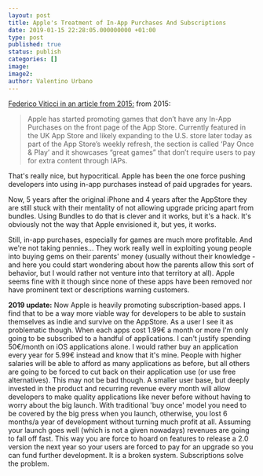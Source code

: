 ```yaml
---
layout: post
title: Apple's Treatment of In-App Purchases And Subscriptions
date: 2019-01-15 22:28:05.000000000 +01:00
type: post
published: true
status: publish
categories: []
image:
image2:
author: Valentino Urbano
---
```


[Federico Viticci in an article from 2015:](http://www.macstories.net/news/apple-promoting-great-games-with-no-in-app-purchases-on-app-store-front-page/) from 2015:

> Apple has started promoting games that don’t have any In-App Purchases on the front page of the App Store. Currently featured in the UK App Store and likely expanding to the U.S. store later today as part of the App Store’s weekly refresh, the section is called ‘Pay Once & Play’ and it showcases “great games” that don’t require users to pay for extra content through IAPs.

That's really nice, but hypocritical. Apple has been the one force pushing developers into using in-app purchases instead of paid upgrades for years.

Now, 5 years after the original iPhone and 4 years after the AppStore they are still stuck with their mentality of not allowing upgrade pricing apart from bundles. Using Bundles to do that is clever and it works, but it's a hack. It's obviously not the way that Apple envisioned it, but yes, it works.

Still, in-app purchases, especially for games are much more profitable. And we're not taking pennies... They work really well in exploiting young people into buying gems on their parents' money (usually without their knowledge - and here you could start wondering about how the parents allow this sort of behavior, but I would rather not venture into that territory at all). Apple seems fine with it though since none of these apps have been removed nor have prominent text or descriptions warning customers.

**2019 update:** Now Apple is heavily promoting subscription-based apps. I find that to be a way more viable way for developers to be able to sustain themselves as indie and survive on the AppStore. As a user I see it as problematic though. When each apps cost 1.99€ a month or more I'm only going to be subscribed to a handful of applications. I can't justify spending 50€/month on iOS applications alone. I would rather buy an application every year for 5.99€ instead and know that it's mine. People with higher salaries will be able to afford as many applications as before, but all others are going to be forced to cut back on their application use (or use free alternatives). This may not be bad though. A smaller user base, but deeply invested in the product and recurring revenue every month will allow developers to make quality applications like never before without having to worry about the big launch. With traditional 'buy once' model you need to be covered by the big press when you launch, otherwise, you lost 6 months/a year of development without turning much profit at all. Assuming your launch goes well (which is not a given nowadays) revenues are going to fall off fast. This way you are force to hoard on features to release a 2.0 version the next year so your users are forced to pay for an upgrade so you can fund further development. It is a broken system. Subscriptions solve the problem.
